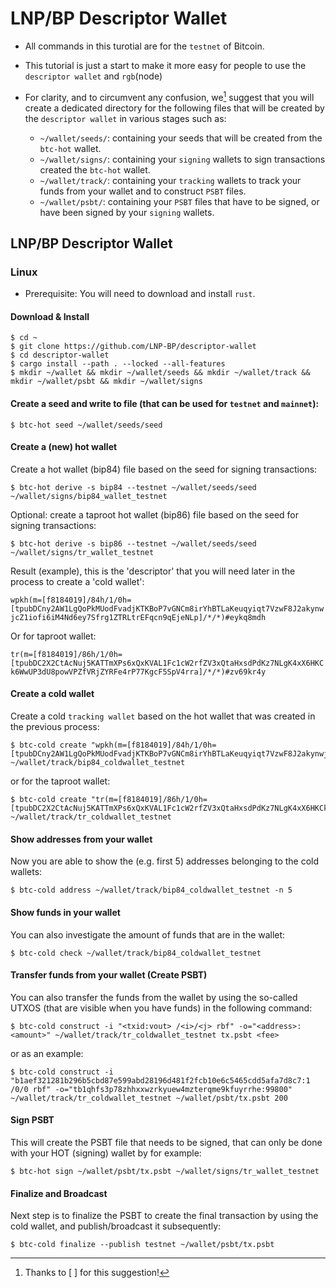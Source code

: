 # LNP/BP Descriptor Wallet
- All commands in this turotial are for the `testnet` of Bitcoin. 
- This tutorial is just a start to make it more easy for people to use the `descriptor wallet` and `rgb`(node)
- For clarity, and to circumvent any confusion, we[^1] suggest that you will create a dedicated directory for the following files that will be created by the `descriptor wallet` in various stages such as: 

  - `~/wallet/seeds/`: containing your seeds that will be created from the `btc-hot` wallet. 
  - `~/wallet/signs/`: containing your `signing` wallets to sign transactions created the `btc-hot` wallet. 
  - `~/wallet/track/`: containing your `tracking` wallets to track your funds from your wallet and to construct `PSBT` files.  
  - `~/wallet/psbt/`:  containing your `PSBT` files that have to be signed, or have been signed by your `signing` wallets.
    
## LNP/BP Descriptor Wallet
### Linux 
- Prerequisite: You will need to download and install `rust`. 

#### Download & Install
```console
$ cd ~
$ git clone https://github.com/LNP-BP/descriptor-wallet
$ cd descriptor-wallet
$ cargo install --path . --locked --all-features
$ mkdir ~/wallet && mkdir ~/wallet/seeds && mkdir ~/wallet/track && mkdir ~/wallet/psbt && mkdir ~/wallet/signs
```

#### Create a seed and write to file (that can be used for `testnet` and `mainnet`):
```console
$ btc-hot seed ~/wallet/seeds/seed
```

#### Create a (new) hot wallet 
Create a hot wallet (bip84) file based on the seed for signing transactions:
```console
$ btc-hot derive -s bip84 --testnet ~/wallet/seeds/seed ~/wallet/signs/bip84_wallet_testnet
```

Optional: create a taproot hot wallet (bip86) file based on the seed for signing transactions:
```console
$ btc-hot derive -s bip86 --testnet ~/wallet/seeds/seed ~/wallet/signs/tr_wallet_testnet
```

Result (example), this is the 'descriptor' that you will need later in the process to create a 'cold wallet':

`wpkh(m=[f8184019]/84h/1/0h=[tpubDCny2AW1LgQoPkMUodFvadjKTKBoP7vGNCm8irYhBTLaKeuqyiqt7VzwF8J2akynwjcZ1iofi6iM4Nd6ey7Sfrg1ZTRLtrEFqcn9qEjeNLp]/*/*)#eykq8mdh`

Or for taproot wallet:

`tr(m=[f8184019]/86h/1/0h=[tpubDC2X2CtAcNuj5KATTmXPs6xQxKVAL1Fc1cW2rfZV3xQtaHxsdPdKz7NLgK4xX6HKCk6WwUP3dU8powVPZfVRjZYRFe4rP77KgcF5SpV4rra]/*/*)#zv69kr4y`

#### Create a cold wallet
Create a cold `tracking wallet` based on the hot wallet that was created in the previous process:
```console
$ btc-cold create "wpkh(m=[f8184019]/84h/1/0h=[tpubDCny2AW1LgQoPkMUodFvadjKTKBoP7vGNCm8irYhBTLaKeuqyiqt7VzwF8J2akynwjcZ1iofi6iM4Nd6ey7Sfrg1ZTRLtrEFqcn9qEjeNLp]/*/*)#eykq8mdh" ~/wallet/track/bip84_coldwallet_testnet
```

or for the taproot wallet: 
```console
$ btc-cold create "tr(m=[f8184019]/86h/1/0h=[tpubDC2X2CtAcNuj5KATTmXPs6xQxKVAL1Fc1cW2rfZV3xQtaHxsdPdKz7NLgK4xX6HKCk6WwUP3dU8powVPZfVRjZYRFe4rP77KgcF5SpV4rra]/*/*)#zv69kr4y" ~/wallet/track/tr_coldwallet_testnet
```
 
#### Show addresses from your wallet
Now you are able to show the (e.g. first 5) addresses belonging to the cold wallets:
```console
$ btc-cold address ~/wallet/track/bip84_coldwallet_testnet -n 5
```
 
#### Show funds in your wallet
You can also investigate the amount of funds that are in the wallet:
```console
$ btc-cold check ~/wallet/track/bip84_coldwallet_testnet
```
 
#### Transfer funds from your wallet (Create PSBT)
You can also transfer the funds from the wallet by using the so-called UTXOS (that are visible when you have funds) in the following command:
```console
$ btc-cold construct -i "<txid:vout> /<i>/<j> rbf" -o="<address>:<amount>" ~/wallet/track/tr_coldwallet_testnet tx.psbt <fee>
```
or as an example:
```console
$ btc-cold construct -i "b1aef321281b296b5cbd87e599abd28196d481f2fcb10e6c5465cdd5afa7d8c7:1 /0/0 rbf" -o="tb1qhfs3p78zhhxxwzrkyuew4mzterqme9kfuyrrhe:99800" ~/wallet/track/tr_coldwallet_testnet ~/wallet/psbt/tx.psbt 200
```

#### Sign PSBT
This will create the PSBT file that needs to be signed, that can only be done with your HOT (signing) wallet by for example:
```console
$ btc-hot sign ~/wallet/psbt/tx.psbt ~/wallet/signs/tr_wallet_testnet
```

#### Finalize and Broadcast
Next step is to finalize the PSBT to create the final transaction by using the cold wallet, and publish/broadcast it subsequently:
```console
$ btc-cold finalize --publish testnet ~/wallet/psbt/tx.psbt
```

[^1]: Thanks to [ ]  for this suggestion!
